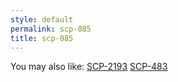 ```yaml
---
style: default
permalink: scp-085
title: scp-085
---
```

You may also like:
[SCP-2193](http://scp-wiki.net/scp-2193)
[SCP-483](http://scp-wiki.net/scp-483)
